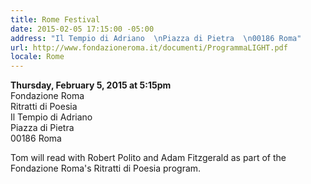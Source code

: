 ```yaml
---
title: Rome Festival
date: 2015-02-05 17:15:00 -05:00
address: "Il Tempio di Adriano  \nPiazza di Pietra  \n00186 Roma"
url: http://www.fondazioneroma.it/documenti/ProgrammaLIGHT.pdf
locale: Rome
---
```


**Thursday, February 5, 2015 at 5:15pm**  
Fondazione Roma  
Ritratti di Poesia   
Il Tempio di Adriano    
Piazza di Pietra    
00186 Roma    

Tom will read with Robert Polito and Adam Fitzgerald as part of the Fondazione Roma's Ritratti di Poesia program.
